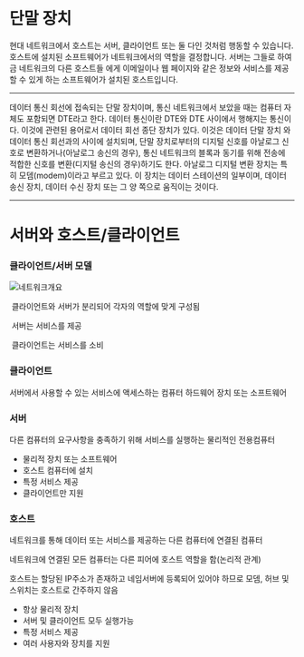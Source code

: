 # 단말 장치

  현대 네트워크에서 호스트는 서버, 클라이언트 또는 둘 다인 것처럼 행동할 수 있습니다. 호스트에 설치된 소프트웨어가 네트워크에서의 역할을 결정합니다. 서버는 그들로 하여금 네트워크의 다른 호스트들 에게 이메일이나 웹 페이지와 같은 정보와 서비스를 제공할 수 있게 하는 소프트웨어가 설치된 호스트입니다.



------



  데이터 통신 회선에 접속되는 단말 장치이며, 통신 네트워크에서 보았을 때는 컴퓨터 자체도 포함되면 DTE라고 한다. 데이터 통신이란 DTE와 DTE 사이에서 행해지는 통신이다. 이것에 관련된 용어로서 데이터 회선 종단 장치가 있다. 이것은 데이터 단말 장치 와 데이터 통신 회선과의 사이에 설치되며, 단말 장치로부터의 디지털 신호를 아날로그 신호로 변환하거나(아날로그 송신의 경우), 통신 네트워크의 블록과 동기를 위해 전송에 적합한 신호를 변환(디지털 송신의 경우)하기도 한다. 아날로그 디지털 변환 장치는 특히 모뎀(modem)이라고 부르고 있다. 이 장치는 데이터 스테이션의 일부이며, 데이터 송신 장치, 데이터 수신 장치 또는 그 양 쪽으로 움직이는 것이다.



------



# 서버와 호스트/클라이언트

### 클라이언트/서버 모델

![네트워크개요](https://user-images.githubusercontent.com/41600558/73162366-fa316c00-4130-11ea-9912-6d2eec2e3410.png)

​	클라이언트와 서버가 분리되어 각자의 역할에 맞게 구성됨

​	서버는 서비스를 제공

​	클라이언트는 서비스를 소비



### 클라이언트

 서버에서 사용할 수 있는 서비스에 액세스하는 컴퓨터 하드웨어 장치 또는 소프트웨어



### 서버

 다른 컴퓨터의 요구사항을 충족하기 위해 서비스를 실행하는 물리적인 전용컴퓨터

- 물리적 장치 또는 소프트웨어
- 호스트 컴퓨터에 설치
- 특정 서비스 제공
- 클라이언트만 지원



### 호스트

 네트워크를 통해 데이터 또는 서비스를 제공하는 다른 컴퓨터에 연결된 컴퓨터

 네트워크에 연결된 모든 컴퓨터는 다른 피어에 호스트 역할을 함(논리적 관계)

 호스트는 할당된 IP주소가 존재하고 네임서버에 등록되어 있어야 하므로 모뎀, 허브 및 스위치는 호스트로 간주하지 않음

- 항상 물리적 장치
- 서버 및 클라이언트 모두 실행가능
- 특정 서비스 제공
- 여러 사용자와 장치를 지원
